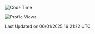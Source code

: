 <!--START_SECTION:waka-->
![Code Time](http://img.shields.io/badge/Code%20Time-2%2C186%20hrs%2012%20mins-blue)

![Profile Views](http://img.shields.io/badge/Profile%20Views-0-blue)


 Last Updated on 06/01/2025 16:21:22 UTC
<!--END_SECTION:waka-->